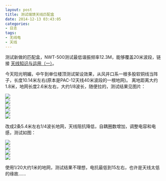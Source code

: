 ```yaml
---
layout: post
title: 测试端馈天线匹配盒
date: 2014-12-13 03:43:05
categories:
- 日志
tags:
- 无线电
- 天线
---
```


测试新做的匹配盒，NWT-500测试最低谐振频率12.3M，能够覆盖20米波段，链接 [天线知识与运用（一）](http://xwlogic.github.io/2014/11/ANT-1/)。

今天阳光明媚，中午到单位楼顶测试架设效果，从风井口系一根多股软铜线当阵子，长度10.14米左右(原本是PAC-12天线40米波段的一根地网)。
离地距离大约1.8米，地网长度2.6米左右，大约1/8波长，随便拉的，测试结果见图片：


![](https://github.com/bh3nvn/bh3nvn.github.io/raw/master/image/2014-12-13-01.jpg)    
![](https://github.com/bh3nvn/bh3nvn.github.io/raw/master/image/2014-12-13-02.jpg)    
![](https://github.com/bh3nvn/bh3nvn.github.io/raw/master/image/2014-12-13-03.jpg)    
![](https://github.com/bh3nvn/bh3nvn.github.io/raw/master/image/2014-12-13-04.jpg)    
![](https://github.com/bh3nvn/bh3nvn.github.io/raw/master/image/2014-12-13-05.jpg)    


改成2条5.4米左右1/4波长地网，天线阻抗降低，自耦圈数增加，调整电容和电感，测试如图：

![](https://github.com/bh3nvn/bh3nvn.github.io/raw/master/image/2014-12-13-06.jpg)    
![](https://github.com/bh3nvn/bh3nvn.github.io/raw/master/image/2014-12-13-07.jpg)    
![](https://github.com/bh3nvn/bh3nvn.github.io/raw/master/image/2014-12-13-08.jpg)    
![](https://github.com/bh3nvn/bh3nvn.github.io/raw/master/image/2014-12-13-09.jpg)    


使用1/20大约1米的地网，测试结果不理想，电抗最低到15左右，也许是天线太低的缘故......
